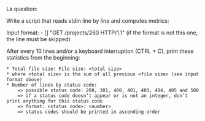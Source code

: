 La question:

Write a script that reads stdin line by line and computes metrics:

Input format: <IP Address> - [<date>] "GET /projects/260 HTTP/1.1" <status code> <file size> (if the format is not this one, the line must be skipped)

After every 10 lines and/or a keyboard interruption (CTRL + C), print these statistics from the beginning:

	* Total file size: File size: <total size>
	* where <total size> is the sum of all previous <file size> (see input format above)
	* Number of lines by status code:
		=> possible status code: 200, 301, 400, 401, 403, 404, 405 and 500
		=> if a status code doesn’t appear or is not an integer, don’t print anything for this status code
		=> format: <status code>: <number>
		=> status codes should be printed in ascending order
